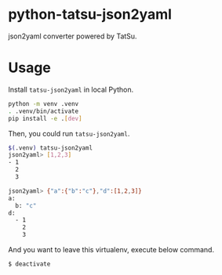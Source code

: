 # python-tatsu-json2yaml

json2yaml converter powered by TatSu.

# Usage

Install `tatsu-json2yaml` in local Python.

```sh
python -m venv .venv
. .venv/bin/activate
pip install -e .[dev]
```

Then, you could run `tatsu-json2yaml`.

```sh
$(.venv) tatsu-json2yaml
json2yaml> [1,2,3]
- 1
  2
  3

json2yaml> {"a":{"b":"c"},"d":[1,2,3]}
a:
  b: "c"
d:
  - 1
    2
    3
```

And you want to leave this virtualenv, execute below command.

```sh
$ deactivate
```
